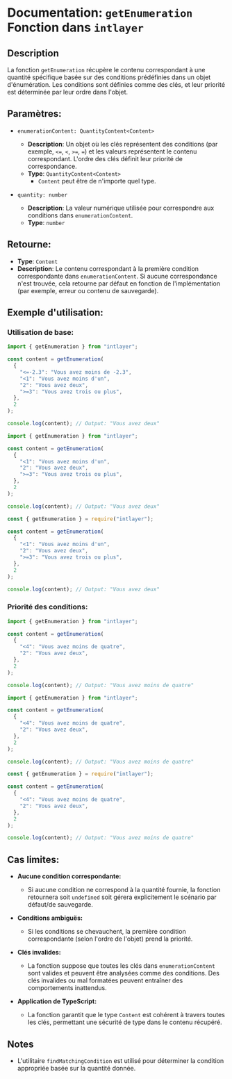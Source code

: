 # Documentation: `getEnumeration` Fonction dans `intlayer`

## Description

La fonction `getEnumeration` récupère le contenu correspondant à une quantité spécifique basée sur des conditions prédéfinies dans un objet d'énumération. Les conditions sont définies comme des clés, et leur priorité est déterminée par leur ordre dans l'objet.

## Paramètres:

- `enumerationContent: QuantityContent<Content>`

  - **Description**: Un objet où les clés représentent des conditions (par exemple, `<=`, `<`, `>=`, `=`) et les valeurs représentent le contenu correspondant. L'ordre des clés définit leur priorité de correspondance.
  - **Type**: `QuantityContent<Content>`
    - `Content` peut être de n'importe quel type.

- `quantity: number`

  - **Description**: La valeur numérique utilisée pour correspondre aux conditions dans `enumerationContent`.
  - **Type**: `number`

## Retourne:

- **Type**: `Content`
- **Description**: Le contenu correspondant à la première condition correspondante dans `enumerationContent`. Si aucune correspondance n'est trouvée, cela retourne par défaut en fonction de l'implémentation (par exemple, erreur ou contenu de sauvegarde).

## Exemple d'utilisation:

### Utilisation de base:

```typescript codeFormat="typescript"
import { getEnumeration } from "intlayer";

const content = getEnumeration(
  {
    "<=-2.3": "Vous avez moins de -2.3",
    "<1": "Vous avez moins d'un",
    "2": "Vous avez deux",
    ">=3": "Vous avez trois ou plus",
  },
  2
);

console.log(content); // Output: "Vous avez deux"
```

```javascript codeFormat="esm"
import { getEnumeration } from "intlayer";

const content = getEnumeration(
  {
    "<1": "Vous avez moins d'un",
    "2": "Vous avez deux",
    ">=3": "Vous avez trois ou plus",
  },
  2
);

console.log(content); // Output: "Vous avez deux"
```

```javascript codeFormat="commonjs"
const { getEnumeration } = require("intlayer");

const content = getEnumeration(
  {
    "<1": "Vous avez moins d'un",
    "2": "Vous avez deux",
    ">=3": "Vous avez trois ou plus",
  },
  2
);

console.log(content); // Output: "Vous avez deux"
```

### Priorité des conditions:

```typescript codeFormat="typescript"
import { getEnumeration } from "intlayer";

const content = getEnumeration(
  {
    "<4": "Vous avez moins de quatre",
    "2": "Vous avez deux",
  },
  2
);

console.log(content); // Output: "Vous avez moins de quatre"
```

```javascript codeFormat="esm"
import { getEnumeration } from "intlayer";

const content = getEnumeration(
  {
    "<4": "Vous avez moins de quatre",
    "2": "Vous avez deux",
  },
  2
);

console.log(content); // Output: "Vous avez moins de quatre"
```

```javascript codeFormat="commonjs"
const { getEnumeration } = require("intlayer");

const content = getEnumeration(
  {
    "<4": "Vous avez moins de quatre",
    "2": "Vous avez deux",
  },
  2
);

console.log(content); // Output: "Vous avez moins de quatre"
```

## Cas limites:

- **Aucune condition correspondante:**

  - Si aucune condition ne correspond à la quantité fournie, la fonction retournera soit `undefined` soit gérera explicitement le scénario par défaut/de sauvegarde.

- **Conditions ambiguës:**

  - Si les conditions se chevauchent, la première condition correspondante (selon l'ordre de l'objet) prend la priorité.

- **Clés invalides:**

  - La fonction suppose que toutes les clés dans `enumerationContent` sont valides et peuvent être analysées comme des conditions. Des clés invalides ou mal formatées peuvent entraîner des comportements inattendus.

- **Application de TypeScript:**
  - La fonction garantit que le type `Content` est cohérent à travers toutes les clés, permettant une sécurité de type dans le contenu récupéré.

## Notes

- L'utilitaire `findMatchingCondition` est utilisé pour déterminer la condition appropriée basée sur la quantité donnée.
